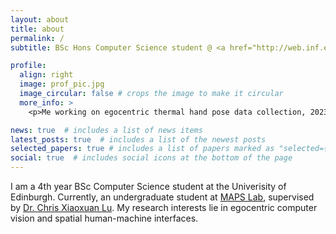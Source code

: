 ```yaml
---
layout: about
title: about
permalink: /
subtitle: BSc Hons Computer Science student @ <a href="http://web.inf.ed.ac.uk/ipab" target="_blank">School of Informatics</a>, <a href="https://www.ed.ac.uk" target="_blank">University of Edinburgh</a>

profile:
  align: right
  image: prof_pic.jpg
  image_circular: false # crops the image to make it circular
  more_info: >
    <p>Me working on egocentric thermal hand pose data collection, 2023</p>

news: true  # includes a list of news items
latest_posts: true  # includes a list of the newest posts
selected_papers: true # includes a list of papers marked as "selected={true}"
social: true  # includes social icons at the bottom of the page
---
```


I am a 4th year BSc Computer Science student at the Univerisity of Edinburgh. Currently, an undergraduate student at <a href="https://maps-lab.github.io/" target="_blank">MAPS Lab</a>, supervised by <a href="https://christopherlu.github.io/" target="_blank">Dr. Chris Xiaoxuan Lu</a>. My research interests lie in egocentric computer vision and spatial human-machine interfaces.